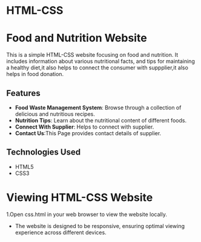 # HTML-CSS
# Food and Nutrition Website

This is a simple HTML-CSS website focusing on food and nutrition. It includes information about various nutritional facts, and tips for maintaining a healthy diet,it also helps to connect the consumer with suppplier,it also helps in food donation.

## Features

- **Food Waste Management System**: Browse through a collection of delicious and nutritious recipes.
- **Nutrition Tips**: Learn about the nutritional content of different foods.
- **Connect With Supplier**: Helps to connect with supplier.
- **Contact Us**:This Page provides contact details of supplier.


## Technologies Used

- HTML5
- CSS3

# Viewing HTML-CSS Website
1.Open css.html in your web browser to view the website locally.

-  The website is designed to be responsive, ensuring optimal viewing experience across different devices.
